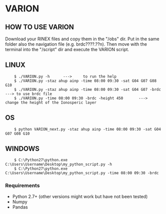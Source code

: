 # VARION

## HOW TO USE VARION

Download your RINEX files and copy them in the "/obs" dir. Put in the same folder also the navigation file (e.g. brdc????.??n).
Then move with the terminal into the "/script" dir and execute the VARION script.


## LINUX
        $ ./VARION.py -h      --->     to run the help
		$ ./VARION.py -staz ahup ainp -time 08:00 09:30 -sat G04 G07 G08 G10
        $ ./VARION.py -staz ahup ainp -time 08:00 09:30 -sat G04 G07 -brdc    ---> to use brdc file
        $ ./VARION.py -time 08:00 09:30 -brdc -height 450       ---> change the height of the Ionosperic layer

## OS
		$ python VARION_next.py -staz ahup ainp -time 08:00 09:30 -sat G04 G07 G08 G10

## WINDOWS
        $ C:\Python27\python.exe C:\Users\Username\Desktop\my_python_script.py -h
        $ C:\Python27\python.exe C:\Users\Username\Desktop\my_python_script.py -time 08:00 09:30 -brdc

### Requirements ###

- Python 2.7+ (other versions might work but have not been tested)
- Numpy
- Pandas